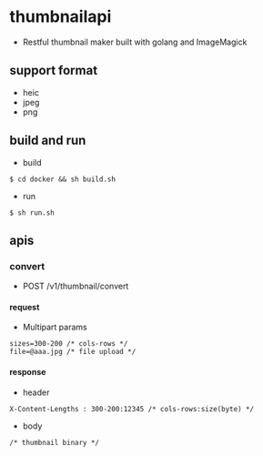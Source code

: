 # thumbnailapi
* Restful thumbnail maker built with golang and ImageMagick
## support format
* heic
* jpeg
* png

## build and run
* build
```shell
$ cd docker && sh build.sh
```
* run
```shell
$ sh run.sh
```
## apis
### convert
* POST /v1/thumbnail/convert
#### request
* Multipart params
```
sizes=300-200 /* cols-rows */
file=@aaa.jpg /* file upload */
```
#### response
* header
```
X-Content-Lengths : 300-200:12345 /* cols-rows:size(byte) */
```
* body
```
/* thumbnail binary */
```